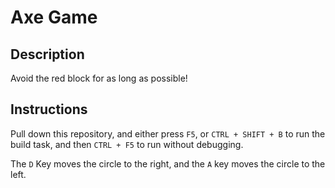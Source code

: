 # Axe Game

## Description

Avoid the red block for as long as possible!

## Instructions

Pull down this repository, and either press `F5`, or `CTRL + SHIFT + B` to run the build task, and then `CTRL + F5` to run without debugging.

The `D` Key moves the circle to the right, and the `A` key moves the circle to the left.

